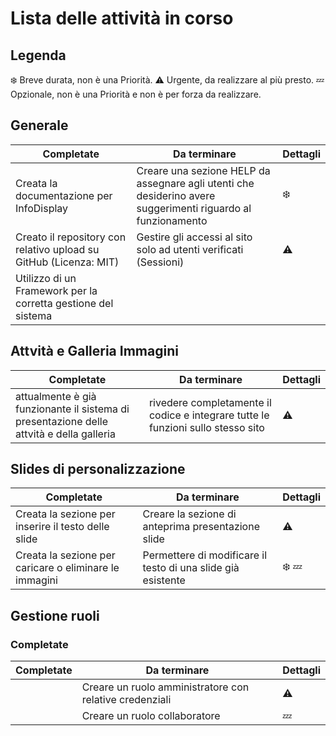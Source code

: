 ﻿# Lista delle attività in corso
## Legenda
❄️ Breve durata, non è una Priorità.
⚠️ Urgente, da realizzare al più presto.
💤 Opzionale, non è una Priorità e non è per forza da realizzare.

## Generale
| Completate | Da terminare | Dettagli |
| ------ | ------ | ------ |
| Creata la documentazione per InfoDisplay | Creare una sezione HELP da assegnare agli utenti che desiderino avere suggerimenti riguardo al funzionamento | ❄️ |
| Creato il repository con relativo upload su GitHub (Licenza: MIT) | Gestire gli accessi al sito solo ad utenti verificati (Sessioni) | ⚠️ |
| Utilizzo di un Framework per la corretta gestione del sistema | |

## Attvità e Galleria Immagini
| Completate | Da terminare | Dettagli |
| ------ | ------ | ------ |
| attualmente è già funzionante il sistema di presentazione delle attvità e della galleria | rivedere completamente il codice e integrare tutte le funzioni sullo stesso sito | ⚠️ |


## Slides di personalizzazione
| Completate | Da terminare | Dettagli |
| ------ | ------ | ------ |
| Creata la sezione per inserire il testo delle slide | Creare la sezione di anteprima presentazione slide | ⚠️ |
| Creata la sezione per caricare o eliminare le immagini | Permettere di modificare il testo di una slide già esistente | ❄️ 💤|

## Gestione ruoli
### Completate
| Completate | Da terminare | Dettagli |
| ------ | ------ | ------ |
|| Creare un ruolo amministratore con relative credenziali | ⚠️ |
|| Creare un ruolo collaboratore | 💤 |
